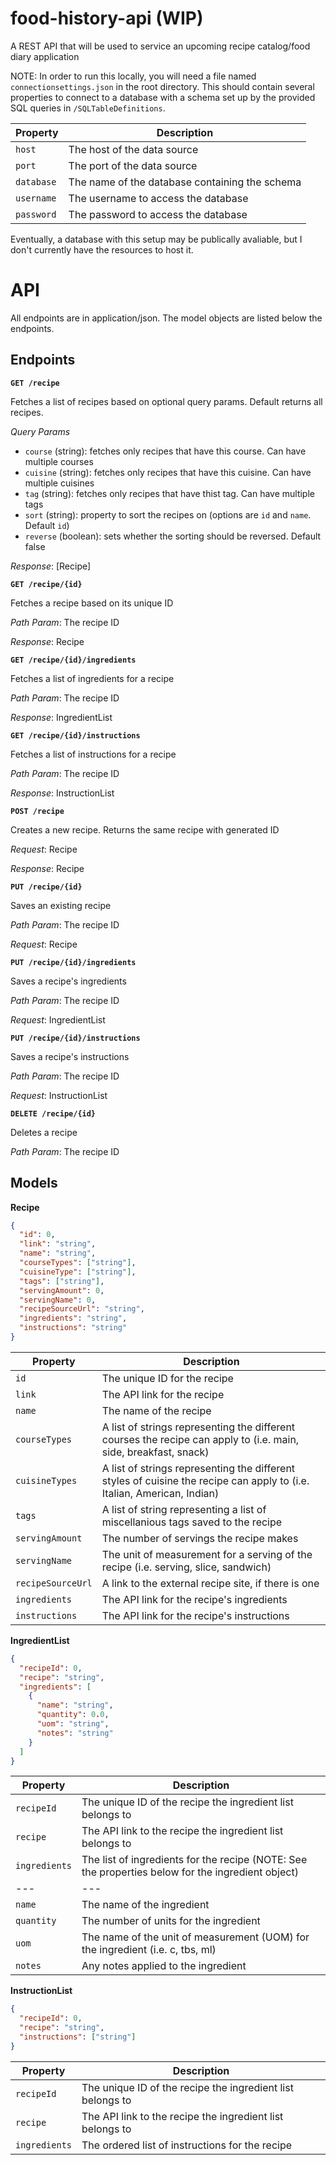 # food-history-api (WIP)
A REST API that will be used to service an upcoming recipe catalog/food diary application

NOTE: In order to run this locally, you will need a file named `connectionsettings.json` in the root directory. This should contain several properties to connect to a database with a schema set up by the provided SQL queries in `/SQLTableDefinitions`.

| Property | Description |
| --- | --- |
| `host` | The host of the data source |
| `port` | The port of the data source |
| `database` | The name of the database containing the schema |
| `username` | The username to access the database |
| `password` | The password to access the database |

Eventually, a database with this setup may be publically avaliable, but I don't currently have the resources to host it.

# API

All endpoints are in application/json. The model objects are listed below the endpoints.

## Endpoints

**`GET /recipe`**

Fetches a list of recipes based on optional query params. Default returns all recipes.

*Query Params*

* `course` (string): fetches only recipes that have this course. Can have multiple courses
* `cuisine` (string): fetches only recipes that have this cuisine. Can have multiple cuisines
* `tag` (string): fetches only recipes that have thist tag. Can have multiple tags
* `sort` (string): property to sort the recipes on (options are `id` and `name`. Default `id`)
* `reverse` (boolean): sets whether the sorting should be reversed. Default false

*Response*: \[Recipe\]

**`GET /recipe/{id}`**

Fetches a recipe based on its unique ID

*Path Param*: The recipe ID

*Response*: Recipe

**`GET /recipe/{id}/ingredients`**

Fetches a list of ingredients for a recipe

*Path Param*: The recipe ID

*Response*: IngredientList

**`GET /recipe/{id}/instructions`**

Fetches a list of instructions for a recipe

*Path Param*: The recipe ID

*Response*: InstructionList

**`POST /recipe`**

Creates a new recipe. Returns the same recipe with generated ID

*Request*: Recipe

*Response*: Recipe

**`PUT /recipe/{id}`**

Saves an existing recipe

*Path Param*: The recipe ID

*Request*: Recipe

**`PUT /recipe/{id}/ingredients`**

Saves a recipe's ingredients

*Path Param*: The recipe ID

*Request*: IngredientList

**`PUT /recipe/{id}/instructions`**

Saves a recipe's instructions

*Path Param*: The recipe ID

*Request*: InstructionList

**`DELETE /recipe/{id}`**

Deletes a recipe

*Path Param*: The recipe ID

## Models

**Recipe**

```JSON
{
  "id": 0,
  "link": "string",
  "name": "string",
  "courseTypes": ["string"],
  "cuisineType": ["string"],
  "tags": ["string"],
  "servingAmount": 0,
  "servingName": 0,
  "recipeSourceUrl": "string",
  "ingredients": "string",
  "instructions": "string"
}
```

| Property | Description |
| --- | --- |
| `id` | The unique ID for the recipe |
| `link` | The API link for the recipe |
| `name` | The name of the recipe |
| `courseTypes` | A list of strings representing the different courses the recipe can apply to (i.e. main, side, breakfast, snack) |
| `cuisineTypes` | A list of strings representing the different styles of cuisine the recipe can apply to (i.e. Italian, American, Indian) |
| `tags` | A list of string representing a list of miscellanious tags saved to the recipe |
| `servingAmount` | The number of servings the recipe makes |
| `servingName` | The unit of measurement for a serving of the recipe (i.e. serving, slice, sandwich) |
| `recipeSourceUrl` | A link to the external recipe site, if there is one |
| `ingredients` | The API link for the recipe's ingredients |
| `instructions` | The API link for the recipe's instructions |

**IngredientList**

```JSON
{
  "recipeId": 0,
  "recipe": "string",
  "ingredients": [
    {
      "name": "string",
      "quantity": 0.0,
      "uom": "string",
      "notes": "string"
    }
  ]
}
```

| Property | Description |
| --- | --- |
| `recipeId` | The unique ID of the recipe the ingredient list belongs to |
| `recipe` | The API link to the recipe the ingredient list belongs to |
| `ingredients` | The list of ingredients for the recipe (NOTE: See the properties below for the ingredient object) |
| --- | --- |
| `name` | The name of the ingredient |
| `quantity` | The number of units for the ingredient |
| `uom` | The name of the unit of measurement (UOM) for the ingredient (i.e. c, tbs, ml) |
| `notes` | Any notes applied to the ingredient |

**InstructionList**

```JSON
{
  "recipeId": 0,
  "recipe": "string",
  "instructions": ["string"]
}
```

| Property | Description |
| --- | --- |
| `recipeId` | The unique ID of the recipe the ingredient list belongs to |
| `recipe` | The API link to the recipe the ingredient list belongs to |
| `ingredients` | The ordered list of instructions for the recipe |
